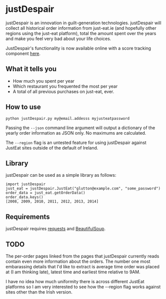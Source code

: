 justDespair
=======

justDespair is an innovation in guilt-generation
technologies. justDespair will collect all historical order
information from just-eat.ie (and hopefully other regions using the
just-eat platform), total the amount spent over the years and make you
feel very bad about your life choices.

JustDespair's functionality is now available online with a score tracking component [here](https://justdespair.com/).

What it tells you
-------

* How much you spent per year
* Which restaurant you frequented the most per year
* A total of all previous purchases on just-eat, ever.

How to use
-------

```python justDespair.py my@email.addesss myjusteatpassword```

Passing the ```--json``` command line argument will output a dictionary of the yearly order information as JSON only. No maximums are calculated.

The ```--region``` flag is an untested feature for using justDespair against JustEat sites outside of the default of Ireland.

Library
-------

justDespair can be used as a simple library as follows:

```
import justDespair
just_eat = justDespair.JustEat("glutton@example.com", "some_password")
order_data = just_eat.getOrderData()
order_data.keys()
[2008, 2009, 2010, 2011, 2012, 2013, 2014]
```

Requirements
-------
justDespair requires [requests](http://docs.python-requests.org/en/latest/) and [BeautifulSoup](http://www.crummy.com/software/BeautifulSoup/).

TODO
-------
The per-order pages linked from the pages that justDespair currently reads contain even more information about the orders. The number one most embarassing details that I'd like to extract is average time order was placed at (I am thinking late), latest time and earliest time relative to 9AM.

I have no idea how much uniformity there is across different JustEat platforms so I am very interested to see how the --region flag works against sites other than the Irish version.
